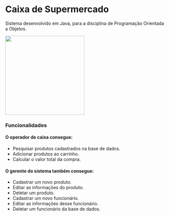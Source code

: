 # Caixa de Supermercado


Sistema desenvolvido em Java, para a disciplina de Programação Orientada a Objetos.


<img src="https://i.pinimg.com/originals/c7/26/10/c726102b0ac31d3fb5b60b1f2fcd3e04.jpg" width="250">

<br/>


### Funcionalidades

#### O operador de caixa consegue:

* Pesquisar produtos cadastrados na base de dados.
* Adicionar produtos ao carrinho.
* Calcular o valor total da compra.

#### O gerente do sistema também consegue:

* Cadastrar um novo produto.
* Editar as informações do produto.
* Deletar um produto.
* Cadastrar um novo funcionário.
* Editar as informações desse funcionário.
* Deletar um funcionário da base de dados.
